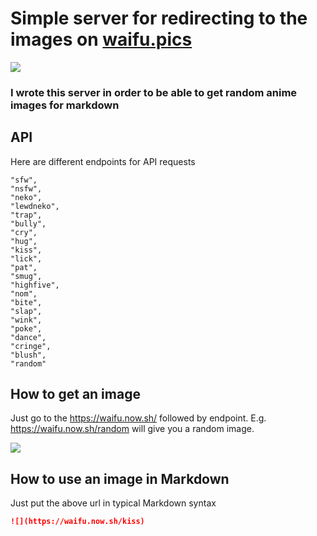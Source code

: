 # Simple server for redirecting to the images on [waifu.pics](https://waifu.pics/)

![](https://waifu-pics.vercel.app/sfw)

### I wrote this server in order to be able to get random anime images for markdown

## API

Here are different endpoints for API requests

```
"sfw",
"nsfw",
"neko",
"lewdneko",
"trap",
"bully",
"cry",
"hug",
"kiss",
"lick",
"pat",
"smug",
"highfive",
"nom",
"bite",
"slap",
"wink",
"poke",
"dance",
"cringe",
"blush",
"random"
```

## How to get an image

Just go to the https://waifu.now.sh/ followed by endpoint. E.g. https://waifu.now.sh/random will give you a random image.

![](https://waifu.now.sh/kiss)

## How to use an image in Markdown

Just put the above url in typical Markdown syntax

```markdown
![](https://waifu.now.sh/kiss)
```

